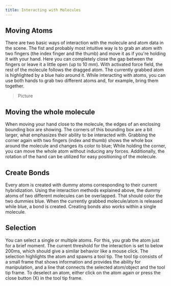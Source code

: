 ```yaml
---
title: Interacting with Molecules
---
```


## Moving Atoms
There are two basic ways of interaction with the molecule and atom data in the scene.
The fist and probably most intuitive way is to grab an atom with two fingers (the index finger and the thumb) and move it as if you're holding it with your hand.
Here you can completely close the gap between the fingers or leave it a little open (up to 10 mm).
With activated force field, the rest of the molecule follows the dragged atom.
The currently grabbed atom is highlighted by a blue halo around it.
While interacting with atoms, you can use both hands to grab two different atoms and, for example, bring them together.

> Picture

## Moving the whole molecule
When moving your hand close to the molecule, the edges of an enclosing bounding box are showing.
The corners of this bounding box are a bit larger, what emphasizes their ability to be interacted with.
Grabbing the corner again with two fingers (index and thumb) shows the whole box around the molecule and changes its color to blue;
While holding the corner, you can move the whole atom without inducing any forces.
Additionally, the rotation of the hand can be utilized for easy positioning of the molecule.

## Create Bonds
Every atom is created with dummy atoms corresponding to their current hybridization.
Using the interaction methods explained above, the dummy atoms of two different molecules can be overlapped.
That should color the two dummies blue.
When the currently grabbed molecule/atom is released while blue, a bond is created.
Creating bonds also works within a single molecule.

## Selection
You can select a single or multiple atoms.
For this, you grab the atom just for a brief moment.
The current threshold for the interaction is set to below 200ms, which should give a similar behavior like a mouse click.
The selection highlights the atom and spawns a tool tip.
The tool tip consists of a small frame that shows information and provides the ability for manipulation, and a line that connects the selected atom/object and the tool tip frame.
To deselect an atom, either click on the atom again or press the close button (X) in the tool tip frame.
